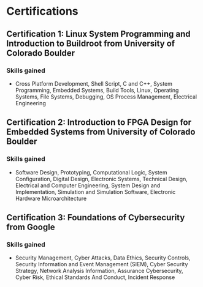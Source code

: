 # Certifications
## Certification 1: Linux System Programming and Introduction to Buildroot from University of Colorado Boulder
### Skills gained
- Cross Platform Development, Shell Script, C and C++, System Programming, Embedded Systems, Build Tools, Linux, Operating Systems, File Systems, Debugging, OS Process Management, Electrical Engineering

## Certification 2: Introduction to FPGA Design for Embedded Systems from University of Colorado Boulder
### Skills gained
- Software Design, Prototyping, Computational Logic, System Configuration, Digital Design, Electronic Systems, Technical Design, Electrical and Computer Engineering, System Design and Implementation, Simulation and Simulation Software, Electronic Hardware Microarchitecture

## Certification 3: Foundations of Cybersecurity from Google
### Skills gained
- Security Management, Cyber Attacks, Data Ethics, Security Controls, Security Information and Event Management (SIEM), Cyber Security Strategy, Network Analysis Information, Assurance Cybersecurity, Cyber Risk, Ethical Standards And Conduct, Incident Response

